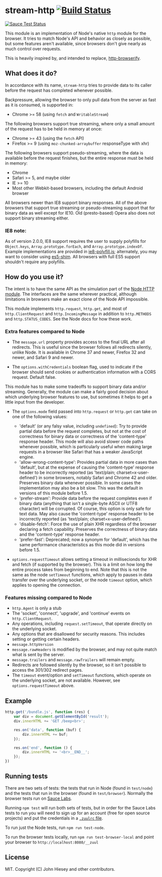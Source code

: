 # stream-http [![Build Status](https://travis-ci.org/jhiesey/stream-http.svg?branch=master)](https://travis-ci.org/jhiesey/stream-http)

[![Sauce Test Status](https://saucelabs.com/browser-matrix/stream-http.svg)](https://saucelabs.com/u/stream-http)

This module is an implementation of Node's native `http` module for the browser.
It tries to match Node's API and behavior as closely as possible, but some features
aren't available, since browsers don't give nearly as much control over requests.

This is heavily inspired by, and intended to replace, [http-browserify](https://github.com/substack/http-browserify).

## What does it do?

In accordance with its name, `stream-http` tries to provide data to its caller before
the request has completed whenever possible.

Backpressure, allowing the browser to only pull data from the server as fast as it is
consumed, is supported in:
* Chrome >= 58 (using `fetch` and `WritableStream`)

The following browsers support true streaming, where only a small amount of the request
has to be held in memory at once:
* Chrome >= 43 (using the `fetch` API)
* Firefox >= 9 (using `moz-chunked-arraybuffer` responseType with xhr)

The following browsers support pseudo-streaming, where the data is available before the
request finishes, but the entire response must be held in memory:
* Chrome
* Safari >= 5, and maybe older
* IE >= 10
* Most other Webkit-based browsers, including the default Android browser

All browsers newer than IE8 support binary responses. All of the above browsers that
support true streaming or pseudo-streaming support that for binary data as well
except for IE10. Old (presto-based) Opera also does not support binary streaming either.

### IE8 note:
As of version 2.0.0, IE8 support requires the user to supply polyfills for
`Object.keys`, `Array.prototype.forEach`, and `Array.prototype.indexOf`. Example
implementations are provided in [ie8-polyfill.js](ie8-polyfill.js); alternately,
you may want to consider using [es5-shim](https://github.com/es-shims/es5-shim).
All browsers with full ES5 support shouldn't require any polyfills.

## How do you use it?

The intent is to have the same API as the simulation part of the
[Node HTTP module](https://nodejs.org/api/http.html). The interfaces are the same wherever
practical, although limitations in browsers make an exact clone of the Node API impossible.

This module implements `http.request`, `http.get`, and most of `http.ClientRequest`
and `http.IncomingMessage` in addition to `http.METHODS` and `http.STATUS_CODES`. See the
Node docs for how these work.

### Extra features compared to Node

* The `message.url` property provides access to the final URL after all redirects. This
is useful since the browser follows all redirects silently, unlike Node. It is available
in Chrome 37 and newer, Firefox 32 and newer, and Safari 9 and newer.

* The `options.withCredentials` boolean flag, used to indicate if the browser should send
cookies or authentication information with a CORS request. Default false.

This module has to make some tradeoffs to support binary data and/or streaming. Generally,
the module can make a fairly good decision about which underlying browser features to use,
but sometimes it helps to get a little input from the developer.

* The `options.mode` field passed into `http.request` or `http.get` can take on one of the
following values:
  * 'default' (or any falsy value, including `undefined`): Try to provide partial data before
the request completes, but not at the cost of correctness for binary data or correctness of
the 'content-type' response header. This mode will also avoid slower code paths whenever
possible, which is particularly useful when making large requests in a browser like Safari
that has a weaker JavaScript engine.
  * 'allow-wrong-content-type': Provides partial data in more cases than 'default', but
at the expense of causing the 'content-type' response header to be incorrectly reported
(as 'text/plain; charset=x-user-defined') in some browsers, notably Safari and Chrome 42
and older. Preserves binary data whenever possible. In some cases the implementation may
also be a bit slow. This was the default in versions of this module before 1.5.
  * 'prefer-stream': Provide data before the request completes even if binary data (anything
that isn't a single-byte ASCII or UTF8 character) will be corrupted. Of course, this option
is only safe for text data. May also cause the 'content-type' response header to be
incorrectly reported (as 'text/plain; charset=x-user-defined').
  * 'disable-fetch': Force the use of plain XHR regardless of the browser declaring a fetch
capability. Preserves the correctness of binary data and the 'content-type' response header.
  * 'prefer-fast': Deprecated; now a synonym for 'default', which has the same performance
characteristics as this mode did in versions before 1.5.

* `options.requestTimeout` allows setting a timeout in millisecionds for XHR and fetch (if
supported by the browser). This is a limit on how long the entire process takes from
beginning to end. Note that this is not the same as the node `setTimeout` functions,
which apply to pauses in data transfer over the underlying socket, or the node `timeout`
option, which applies to opening the connection.

### Features missing compared to Node

* `http.Agent` is only a stub
* The 'socket', 'connect', 'upgrade', and 'continue' events on `http.ClientRequest`.
* Any operations, including `request.setTimeout`, that operate directly on the underlying
socket.
* Any options that are disallowed for security reasons. This includes setting or getting
certain headers.
* `message.httpVersion`
* `message.rawHeaders` is modified by the browser, and may not quite match what is sent by
the server.
* `message.trailers` and `message.rawTrailers` will remain empty.
* Redirects are followed silently by the browser, so it isn't possible to access the 301/302
redirect pages.
* The `timeout` event/option and `setTimeout` functions, which operate on the underlying
socket, are not available. However, see `options.requestTimeout` above.

## Example

``` js
http.get('/bundle.js', function (res) {
	var div = document.getElementById('result');
	div.innerHTML += 'GET /beep<br>';

	res.on('data', function (buf) {
		div.innerHTML += buf;
	});

	res.on('end', function () {
		div.innerHTML += '<br>__END__';
	});
})
```

## Running tests

There are two sets of tests: the tests that run in Node (found in `test/node`) and the tests
that run in the browser (found in `test/browser`). Normally the browser tests run on
[Sauce Labs](http://saucelabs.com/).

Running `npm test` will run both sets of tests, but in order for the Sauce Labs tests to run
you will need to sign up for an account (free for open source projects) and put the
credentials in a [`.zuulrc` file](https://github.com/defunctzombie/zuul/wiki/zuulrc).

To run just the Node tests, run `npm run test-node`.

To run the browser tests locally, run `npm run test-browser-local` and point your browser to
`http://localhost:8080/__zuul`

## License

MIT. Copyright (C) John Hiesey and other contributors.
